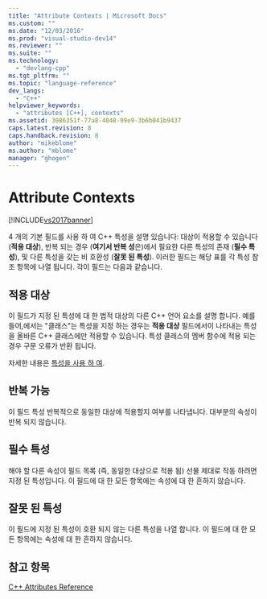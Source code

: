 ```yaml
---
title: "Attribute Contexts | Microsoft Docs"
ms.custom: ""
ms.date: "12/03/2016"
ms.prod: "visual-studio-dev14"
ms.reviewer: ""
ms.suite: ""
ms.technology: 
  - "devlang-cpp"
ms.tgt_pltfrm: ""
ms.topic: "language-reference"
dev_langs: 
  - "C++"
helpviewer_keywords: 
  - "attributes [C++], contexts"
ms.assetid: 3086351f-77a8-4048-99e9-3b6b041b9437
caps.latest.revision: 8
caps.handback.revision: 8
author: "mikeblome"
ms.author: "mblome"
manager: "ghogen"
---
```

# Attribute Contexts
[!INCLUDE[vs2017banner](../assembler/inline/includes/vs2017banner.md)]

4 개의 기본 필드를 사용 하 여 C\+\+ 특성을 설명 있습니다: 대상이 적용할 수 있습니다 \(**적용 대상**\), 반복 되는 경우 \(**여기서 반복 성**은\)에서 필요한 다른 특성의 존재 \(**필수 특성**\), 및 다른 특성을 갖는 비 호환성 \(**잘못 된 특성**\).  이러한 필드는 해당 표를 각 특성 참조 항목에 나열 됩니다.  각이 필드는 다음과 같습니다.  
  
## 적용 대상  
 이 필드가 지정 된 특성에 대 한 법적 대상의 다른 C\+\+ 언어 요소를 설명 합니다.  예를 들어,에서는 "클래스"는 특성을 지정 하는 경우는  **적용 대상** 필드에서이 나타내는 특성을 올바른 C\+\+ 클래스에만 적용할 수 있습니다.  특성 클래스의 멤버 함수에 적용 되는 경우 구문 오류가 반환 됩니다.  
  
 자세한 내용은  [특성을 사용 하 여](../windows/attributes-by-usage.md).  
  
## 반복 가능  
 이 필드 특성 반복적으로 동일한 대상에 적용할지 여부를 나타냅니다.  대부분의 속성이 반복 되지 않습니다.  
  
## 필수 특성  
 해야 할 다른 속성이 필드 목록 \(즉, 동일한 대상으로 적용 됨\) 선물 제대로 작동 하려면 지정 된 특성입니다.  이 필드에 대 한 모든 항목에는 속성에 대 한 흔하지 않습니다.  
  
## 잘못 된 특성  
 이 필드에 지정 된 특성이 호환 되지 않는 다른 특성을 나열 합니다.  이 필드에 대 한 모든 항목에는 속성에 대 한 흔하지 않습니다.  
  
## 참고 항목  
 [C\+\+ Attributes Reference](../windows/cpp-attributes-reference.md)